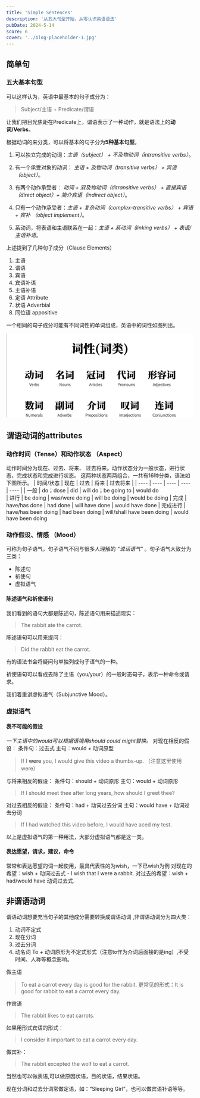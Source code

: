 ```yaml
---
title: 'Simple Sentences'
description: '从五大句型开始，从零认识英语语法'
pubDate: 2024-5-14
score: 6
cover: '../blog-placeholder-1.jpg'
---
```

## 简单句
### 五大基本句型
可以这样认为，英语中最基本的句子成分为：

> Subject/主语 + Predicate/谓语

让我们把目光焦距在Predicate上，谓语表示了一种动作，就是语法上的**动词/Verbs**。

根据动词的来分类，可以将基本的句子分为**5种基本句型**。

1. 可以独立完成的动词：*主语（subject） + 不及物动词（intransitive verbs）*。

2. 有一个承受对象的动词： *主语 + 及物动词（transitive verbs） + 宾语（object）*。
3. 有两个动作承受者： *动词 + 双及物动词（ditransitive verbs） + 直接宾语（direct object）+ 简介宾语（indirect object）*。
4. 只有一个动作承受者：*主语 + 复杂动词（complex-transitive verbs） + 宾语 + 宾补 （object implement）*。
5. 系动词，将表语和主语联系在一起：*主语 + 系动词（linking verbs） + 表语/主语补语*。

上述提到了几种句子成分（Clause Elements）
1. 主语
2. 谓语
3. 宾语
4. 宾语补语
5. 主语补语
6. 定语 Attribute
7. 状语 Adverbial
8. 同位语 appositive

一个相同的句子成分可能有不同词性的单词组成，英语中的词性如图列出。

![词性分类：动词，名词，冠词，代词，形容词，数词，副词，介词，叹词，连词](image.png)

## 谓语动词的attributes
### 动作时间（Tense）和动作状态 （Aspect）
动作时间分为现在、过去、将来、 过去将来。动作状态分为一般状态，进行状态，完成状态和完成进行状态。
这两种状态两两组合，一共有16种分类，语法如下图所示。
| 时间/状态 | 现在 | 过去 | 将来 | 过去将来 |
| ---- | ---- | ---- | ---- | ---- |
| 一般 | do；dose | did | will do；be going to | would do   
| 进行 | be doing | was/were doing | will be doing | would be doing
| 完成 | have/has done | had done | will have done | would have done
| 完成进行 | have/has been doing | had been doing | will/shall have been doing | would have been doing

### 动作假设、情感 （Mood）
可称为句子语气，句子语气不同与很多人理解的 *“说话语气”* 。句子语气大致分为三类：
+ 陈述句
+ 祈使句
+ 虚拟语气
#### 陈述语气和祈使语句
我们看到的语句大都是陈述句，陈述语句用来描述现实：

> The rabbit ate the carrot.

陈述语句可以用来提问：

> Did the rabbit eat the carrot.

有的语法书会将疑问句单独列成句子语气的一种。

祈使语句可以看成去除了主语（you/your）的一般时态句子，表示一种命令或请求。

我们着重讲虚拟语气（Subjunctive Mood）。

### 虚拟语气
#### 表不可能的假设
*一下主语中的would可以根据语境用should could might替换。*
对现在相反的假设：
条件句：过去式
主句：would + 动词原型

> If I **were** you, I would give this video a thumbs-up. （注意这里使用were）

与将来相反的假设：
条件句：should + 动词原形
主句：would + 动词原形

> If I should meet thee after long years, how should I greet thee? 

对过去相反的假设：
条件句：had + 动词过去分词
主句：would have + 动词过去分词

> If I had watched this video before, I would have aced my test.

以上是虚拟语气的第一种用法，大部分虚拟语气都是这一类。

#### 表达愿望，请求，建议，命令
常常和表达愿望的词一起使用，最具代表性的为wish，一下已wish为例
对现在的希望：wish + 动词过去式 - I wish that I were a rabbit.
对过去的希望：wish + had/would have 动词过去式.

## 非谓语动词
谓语动词想要充当句子的其他成分需要转换成谓语动词 ,非谓语动词分为四大类：
1. 动词不定式
2. 现在分词
3. 过去分词
4. 动名词
To + 动词原形为不定式形式（注意to作为介词后面接的是ing）,不受时间、人称等概念影响。

做主语

> To eat a carrot every day is good for the rabbit.
> 更常见的形式：It is good for rabbit to eat a carrot every day.

作宾语

> The rabbit likes to eat carrots.

如果用形式宾语的形式：

> I consider it important to eat a carrot every day.

做宾补：

> The rabbit excepted the wolf to eat a carrot.

当然也可以做表语,可以做原因状语，目的状语，结果状语。

现在分词和过去分词常做定语，如：“Sleeping Girl”，也可以做宾语补语等等。